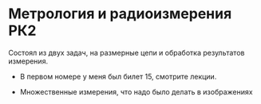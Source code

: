 # Метрология и радиоизмерения РК2

Состоял из двух задач, на размерные цепи и обработка результатов измерения.

* В первом номере у меня был билет 15, смотрите лекции.

* Множественные измерения, что надо было делать в изображениях 